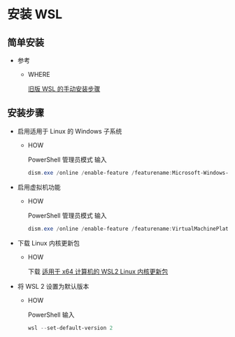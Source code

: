 # 安装 WSL

## 简单安装

* 参考

  * WHERE

    [旧版 WSL 的手动安装步骤](https://learn.microsoft.com/zh-cn/windows/wsl/install-manual)


## 安装步骤

* 启用适用于 Linux 的 Windows 子系统

  * HOW
      
    PowerShell 管理员模式 输入

    ``` PowerShell
    dism.exe /online /enable-feature /featurename:Microsoft-Windows-Subsystem-Linux /all /norestart
    ```


* 启用虚拟机功能

  * HOW

    PowerShell 管理员模式 输入

    ``` PowerShell
    dism.exe /online /enable-feature /featurename:VirtualMachinePlatform /all /norestart
    ```


* 下载 Linux 内核更新包

  * HOW

    下载 [适用于 x64 计算机的 WSL2 Linux 内核更新包](https://wslstorestorage.blob.core.windows.net/wslblob/wsl_update_x64.msi)


* 将 WSL 2 设置为默认版本

  * HOW

    PowerShell 输入

    ``` PowerShell
    wsl --set-default-version 2
    ```
 